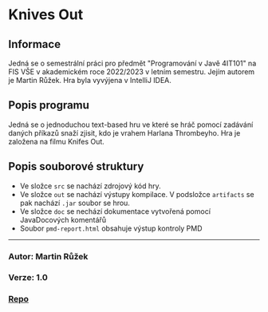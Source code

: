 # Knives Out
## Informace
Jedná se o semestrální práci pro předmět "Programování v Javě 4IT101" na FIS VŠE v akademickém roce 2022/2023 v letním semestru. Jejím autorem je Martin Růžek. Hra byla vyvýjena v IntelliJ IDEA.

## Popis programu
Jedná se o jednoduchou text-based hru ve které se hráč pomocí zadávání daných příkazů snaží zjisit, kdo je vrahem Harlana Thrombeyho. Hra je založena na filmu Knifes Out.

## Popis souborové struktury
- Ve složce `src` se nachází zdrojový kód hry.
- Ve složce `out` se nachází výstupy kompilace. V podsložce `artifacts` se pak nachází `.jar` soubor se hrou.
- Ve složce `doc` se nechází dokumentace vytvořená pomocí JavaDocových komentářů
- Soubor `pmd-report.html` obsahuje výstup kontroly PMD

---
### Autor: Martin Růžek
### Verze: 1.0
### [Repo](https://github.com/martinruzekk/KnivesOut)